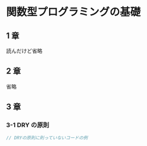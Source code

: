 # 関数型プログラミングの基礎

## 1 章

読んだけど省略

## 2 章

省略

## 3 章

### 3-1 DRY の原則

```javascript
// DRYの原則に則っていないコードの例
```
